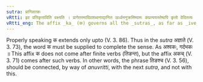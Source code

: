 ```yaml
---
sutra: प्रागिवात्कः
vRtti: इव प्रतिकृताविति वक्ष्यति । प्रागेतस्मादिवशब्दनाद्यानित ऊर्ध्वमनुक्रमिष्यामः कप्रत्ययस्तेष्वपि कृतो वेदितव्यः ॥
vRtti_eng: The affix _ka_ (क) governs all the _sutras_, as far as _ive_ _pratikritau_ (V. 3. 96).
---
```

Properly speaking क extends only upto (V. 3. 86). Thus in the _sutra_ अज्ञाते (V. 3. 73), the word क must be supplied to complete the sense. As अश्वकः, गर्दभकः ॥ This affix क does not come after finite verbs (तिङन्त), but the affix अकच् (V. 3. 71) comes after such verbs. In other words, the phrase तिङश्च (V. 3. 56), should be connected, by way of _anuvritti_, with the next _sutra_, and not with this.
